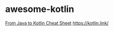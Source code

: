 # awesome-kotlin

[From Java to Kotlin Cheat Sheet](https://fabiomsr.github.io/from-java-to-kotlin/)
https://kotlin.link/
